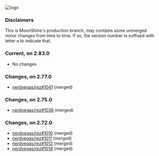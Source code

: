 

![logo](media/rez_banner_256.png)

### Disclaimers

This is MoonShine's production branch, may contains some unmerged minor changes from time to time. If so, the version number is suffixed with letter `m` to indicate that.


### Current, on 2.83.0

* No changes


### Changes, on 2.77.0

* [nerdvegas/rez#1041](https://github.com/nerdvegas/rez/pull/1041) (merged)


### Changes, on 2.75.0

* [nerdvegas/rez#1036](https://github.com/nerdvegas/rez/pull/1036) (merged)


### Changes, on 2.72.0

* [nerdvegas/rez#1010](https://github.com/nerdvegas/rez/pull/1010) (merged)
* [nerdvegas/rez#1011](https://github.com/nerdvegas/rez/pull/1011) (merged)
* [nerdvegas/rez#1012](https://github.com/nerdvegas/rez/pull/1012) (merged)
* [nerdvegas/rez#1014](https://github.com/nerdvegas/rez/pull/1014) (merged)
